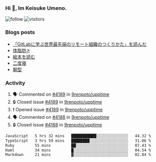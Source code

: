 ### Hi 👋, Im Keisuke Umeno.

<!--
**9renpoto/9renpoto** is a ✨ _special_ ✨ repository because its `README.md` (this file) appears on your GitHub profile.

Here are some ideas to get you started:

- 🔭 I’m currently working on ...
- 🌱 I’m currently learning ...
- 👯 I’m looking to collaborate on ...
- 🤔 I’m looking for help with ...
- 💬 Ask me about ...
- 📫 How to reach me: ...
- 😄 Pronouns: ...
- ⚡ Fun fact: ...
-->

![follow](https://img.shields.io/github/followers/9renpoto?label=Follow&style=social)
![visitors](https://komarev.com/ghpvc/?username=9renpoto&label=Profile%20views&color=0e75b6&style=flat)

### Blogs posts

<!-- BLOG-POST-LIST:START -->
- [「GitLabに学ぶ世界最先端のリモート組織のつくりかた」を読んだ](https://9renpoto.win/entry/2024/09/10/remote_organization)
- [体脂肪↗](https://9renpoto.win/entry/2024/08/12/gaining_fat)
- [絵本を読む](https://9renpoto.win/entry/2024/07/26/picture_book)
- [二度寝](https://9renpoto.win/entry/2024/07/18/going_back_to_sleep)
- [朝型](https://9renpoto.win/entry/2024/05/29/im-an-early)
<!-- BLOG-POST-LIST:END -->

### Activity

<!--START_SECTION:activity-->
1. 🗣 Commented on [#4189](https://github.com/9renpoto/upptime/issues/4189#issuecomment-2466274702) in [9renpoto/upptime](https://github.com/9renpoto/upptime)
2. 🔒 Closed issue [#4189](https://github.com/9renpoto/upptime/issues/4189) in [9renpoto/upptime](https://github.com/9renpoto/upptime)
3. ❗ Opened issue [#4189](https://github.com/9renpoto/upptime/issues/4189) in [9renpoto/upptime](https://github.com/9renpoto/upptime)
4. 🗣 Commented on [#4188](https://github.com/9renpoto/upptime/issues/4188#issuecomment-2466259098) in [9renpoto/upptime](https://github.com/9renpoto/upptime)
5. 🔒 Closed issue [#4188](https://github.com/9renpoto/upptime/issues/4188) in [9renpoto/upptime](https://github.com/9renpoto/upptime)
<!--END_SECTION:activity-->

<!--START_SECTION:waka-->

```txt
JavaScript   5 hrs 32 mins   ███████████░░░░░░░░░░░░░░   44.32 %
TypeScript   3 hrs 59 mins   ████████░░░░░░░░░░░░░░░░░   31.86 %
Ruby         55 mins         ██░░░░░░░░░░░░░░░░░░░░░░░   07.43 %
Haml         34 mins         █░░░░░░░░░░░░░░░░░░░░░░░░   04.54 %
Markdown     21 mins         ▓░░░░░░░░░░░░░░░░░░░░░░░░   02.84 %
```

<!--END_SECTION:waka-->
